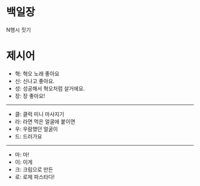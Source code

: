 # 백일장
N행시 짓기

# 제시어
- 혁: 혁오 노래 좋아요 
- 신: 신나고 좋아요.
- 성: 성공해서 혁오처럼 살거에요.
- 장: 장 좋아요!
---
- 클: 클럭 미니 마사지기
- 라: 라면 먹은 얼굴에 붙이면
- 우: 우람했던 얼굴이
- 드: 드러가요
---
- 마: 마!
- 이: 이게
- 크: 크림으로 만든
- 로: 로제 파스타다!